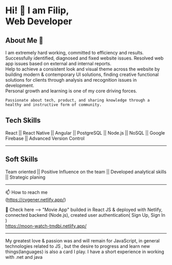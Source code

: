 # Hi! 👋 I am Filip, <br/> Web Developer 

## About Me 🌱

I am extremely hard working, committed to efficiency and results. Successfully identified, diagnosed and fixed website issues. Resolved web app issues based on external and internal reports. <br/> Help to achieve a consistent look and visual theme across the website by building modern & contemporary UI solutions, finding creative functional solutions for clients through analysis and recognition issues in development. <br/> Personal growth and learning is one of my core driving forces. 

```
Passionate about tech, product, and sharing knowledge through a healthy and instructive form of community.
```

## Tech Skills

React || React Native || Angular || PostgreSQL || Node.js || NoSQL || Google Firebase || Advanced Version Control
<hr>

## Soft Skills

Team oriented || Positive Influence on the team || Developed analytical skills || Strategic planing
<hr>


📫 How to reach me <br/> (https://cvgener.netlify.app/) 

🔭 Check here --> "Movie App" builded in React JS & deployed with Netlify, connected backend (Node.js), created user authentication( Sign Up, Sign In ) <br/>
https://moon-watch-tmdbi.netlify.app/

<hr>

My greatest love & passion was and will remain for JavaScript, in general technologies related to JS , but the desire to progress and learn new things(languages) is also a card I play. I have a short experience in working with .net and java
